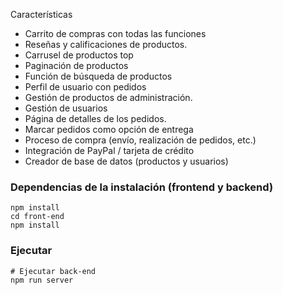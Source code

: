 Características

- Carrito de compras con todas las funciones
- Reseñas y calificaciones de productos.
- Carrusel de productos top
- Paginación de productos
- Función de búsqueda de productos
- Perfil de usuario con pedidos
- Gestión de productos de administración.
- Gestión de usuarios
- Página de detalles de los pedidos.
- Marcar pedidos como opción de entrega
- Proceso de compra (envío, realización de pedidos, etc.)
- Integración de PayPal / tarjeta de crédito
- Creador de base de datos (productos y usuarios)

### Dependencias de la instalación (frontend y backend)

```
npm install
cd front-end
npm install
```

### Ejecutar

```
# Ejecutar back-end
npm run server
```
